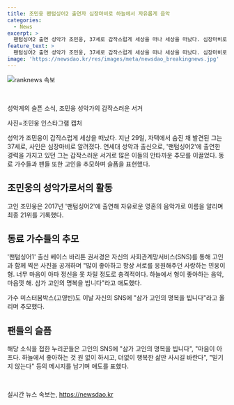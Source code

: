 ```yaml
---
title: 조민웅 팬텀싱어2 출연자 심장마비로 하늘에서 자유롭게 음악
categories:
  - News
excerpt: >
  팬텀싱어2 출연 성악가 조민웅, 37세로 갑작스럽게 세상을 떠나 세상을 떠났다. 심장마비로 생을 마감한 그는 자유로운 영혼의 음악가로 이름을 알리며 최종 21위를 기록했고, 그의 갑작스러운 사망에 동료들과 팬들이 애도의 뜻을 전했다. 누리꾼들도 SNS를 통해 그를 추모하며 마음을 전했다. #조민웅
feature_text: >
  팬텀싱어2 출연 성악가 조민웅, 37세로 갑작스럽게 세상을 떠나 세상을 떠났다. 심장마비로 생을 마감한 그는 자유로운 영혼의 음악가로 이름을 알리며 최종 21위를 기록했고, 그의 갑작스러운 사망에 동료들과 팬들이 애도의 뜻을 전했다. 누리꾼들도 SNS를 통해 그를 추모하며 마음을 전했다. #조민웅
image: 'https://newsdao.kr/res/images/meta/newsdao_breakingnews.jpg'
---
```


<p><img src="https://newsdao.kr/res/images/meta/newsdao_breakingnews.jpg" alt="ranknews 속보" /></p>

<p data-ke-size="size16">&nbsp;</p>

<p>성악계의 슬픈 소식, 조민웅 성악가의 갑작스러운 서거</p>

<p>사진=조민웅 인스타그램 캡처</p>

<p>성악가 조민웅이 갑작스럽게 세상을 떠났다. 지난 29일, 자택에서 숨진 채 발견된 그는 37세로, 사인은 심장마비로 알려졌다. 연세대 성악과 출신으로, '팬텀싱어2'에 출연한 경력을 가지고 있던 그는 갑작스러운 서거로 많은 이들의 안타까운 추모를 이끌었다. 동료 가수들과 팬들 또한 고인을 추모하며 슬픔을 표현했다.</p>

<h2 data-ke-size="size26">조민웅의 성악가로서의 활동</h2>

<p>고인 조민웅은 2017년 '팬텀싱어2'에 출연해 자유로운 영혼의 음악가로 이름을 알리며 최종 21위를 기록했다. </p>

<h2 data-ke-size="size26">동료 가수들의 추모</h2>

<p>'팬텀싱어1' 출신 베이스 바리톤 권서경은 자신의 사회관계망서비스(SNS)를 통해 고인과 함께 찍은 사진을 공개하며 "많이 좋아하고 항상 서로를 응원해주던 사랑하는 민웅이형. 너무 마음이 아파 정신을 못 차릴 정도로 충격적이다. 하늘에서 형이 좋아하는 음악, 마음껏 해. 삼가 고인의 명복을 빕니다"라고 애도했다.</p>

<p>가수 미스터붐박스(고영빈)도 이날 자신의 SNS에 "삼가 고인의 명복을 빕니다"라고 올리며 추모했다.</p>

<h2 data-ke-size="size26">팬들의 슬픔</h2>

<p>해당 소식을 접한 누리꾼들은 고인의 SNS에 "삼가 고인의 명복을 빕니다", "마음이 아프다. 하늘에서 좋아하는 것 원 없이 하시고, 더없이 행복한 삶만 사시길 바란다", "믿기지 않는다" 등의 메시지를 남기며 애도를 표했다.</p>

<p data-ke-size="size16">&nbsp;</p>
실시간 뉴스 속보는, <a href="https://newsdao.kr" rel="dofollow">https://newsdao.kr</a>



